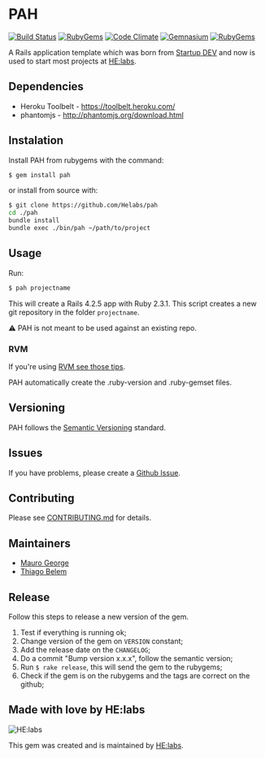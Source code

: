 # PAH
[![Build Status][travis_badge]][travis]
[![RubyGems][gem_version_badge]][ruby_gems]
[![Code Climate][code_climate_badge]][code_climate]
[![Gemnasium][gemnasium_badge]][gemnasium]
[![RubyGems][gem_downloads_badge]][ruby_gems]

A Rails application template which was born from [Startup DEV][startupdev] and now is used to start most projects at [HE:labs][helabs].

## Dependencies

* Heroku Toolbelt - https://toolbelt.heroku.com/
* phantomjs - http://phantomjs.org/download.html

## Instalation

Install PAH from rubygems with the command:

```bash
$ gem install pah
```

or install from source with:

```bash
$ git clone https://github.com/Helabs/pah
cd ./pah
bundle install
bundle exec ./bin/pah ~/path/to/project
```

## Usage

Run:

```bash
$ pah projectname
```

This will create a Rails 4.2.5 app with Ruby 2.3.1. This script creates a new git repository in the folder `projectname`.

:warning: PAH is not meant to be used against an existing repo.

### RVM

If you're using [RVM see those tips](https://github.com/Helabs/pah/wiki/Using-Pah-with-RVM).

PAH automatically create the .ruby-version and .ruby-gemset files.

## Versioning

PAH follows the [Semantic Versioning](http://semver.org/) standard.

## Issues

If you have problems, please create a [Github Issue](https://github.com/Helabs/pah/issues).

## Contributing

Please see [CONTRIBUTING.md](https://github.com/Helabs/pah/blob/master/CONTRIBUTING.md) for details.

## Maintainers

- [Mauro George](https://github.com/maurogeorge)
- [Thiago Belem](https://github.com/TiuTalk)

## Release

Follow this steps to release a new version of the gem.

1. Test if everything is running ok;
2. Change version of the gem on `VERSION` constant;
3. Add the release date on the `CHANGELOG`;
4. Do a commit "Bump version x.x.x", follow the semantic version;
5. Run `$ rake release`, this will send the gem to the rubygems;
6. Check if the gem is on the rubygems and the tags are correct on the github;

## Made with love by HE:labs

![HE:labs](http://helabs.com.br/images/logo.png)

This gem was created and is maintained by [HE:labs](https://github.com/Helabs).

[startupdev]: http://startupdev.com.br
[helabs]: http://helabs.com.br
[gem_version_badge]: http://img.shields.io/gem/v/pah.svg?style=flat
[gem_downloads_badge]: http://img.shields.io/gem/dt/pah.svg?style=flat
[ruby_gems]: http://rubygems.org/gems/pah
[code_climate]: https://codeclimate.com/github/Helabs/pah
[code_climate_badge]: http://img.shields.io/codeclimate/github/Helabs/pah.svg?style=flat
[gemnasium]: https://gemnasium.com/Helabs/pah
[gemnasium_badge]: http://img.shields.io/gemnasium/Helabs/pah.svg?style=flat
[travis]: https://travis-ci.org/Helabs/pah
[travis_badge]: http://img.shields.io/travis/Helabs/pah/master.svg?style=flat
